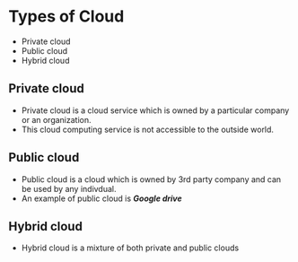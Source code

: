 # Types of Cloud
  
* Private cloud 
* Public cloud 
* Hybrid cloud 
    
## Private cloud
* Private cloud is a cloud service which is owned by a particular company or an organization.
* This cloud computing service is not accessible to the outside world.

## Public cloud 
* Public cloud is a cloud which is owned by 3rd party company and can be used by any indivdual. 
* An example of public cloud is ***Google drive***

## Hybrid cloud 
* Hybrid cloud is a mixture of both private and public clouds

